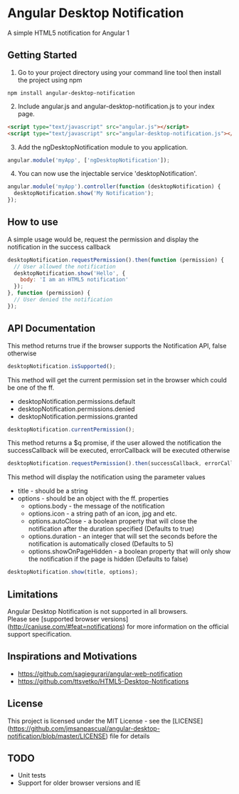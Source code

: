 # Angular Desktop Notification
A simple HTML5 notification for Angular 1

## Getting Started
1. Go to your project directory using your command line tool then install the project using npm
 
  ```shell
  npm install angular-desktop-notification
  ```
2. Include angular.js and angular-desktop-notification.js to your index page.

  ```html
  <script type="text/javascript" src="angular.js"></script>
  <script type="text/javascript" src="angular-desktop-notification.js"></script>
  ```
3. Add the ngDesktopNotification module to you application.
  
  ```javascript
  angular.module('myApp', ['ngDesktopNotification']);
  ```
4. You can now use the injectable service 'desktopNotification'.

  ```javascript
  angular.module('myApp').controller(function (desktopNotification) {
    desktopNotification.show('My Notification');
  });
  ```

## How to use
A simple usage would be, request the permission and display the notification in the success callback
```javascript
desktopNotification.requestPermission().then(function (permission) {
  // User allowed the notification
  desktopNotification.show('Hello', {
    body: 'I am an HTML5 notification'
  });
}, function (permission) {
  // User denied the notification
});
```

## API Documentation

This method returns true if the browser supports the Notification API, false otherwise
```javascript
desktopNotification.isSupported();
```

This method will get the current permission set in the browser which could be one of the ff.
- desktopNotification.permissions.default
- desktopNotification.permissions.denied
- desktopNotification.permissions.granted
```javascript
desktopNotification.currentPermission();
```

This method returns a $q promise, if the user allowed the notification the successCallback will be executed, errorCallback will be executed otherwise
```javascript
desktopNotification.requestPermission().then(successCallback, errorCallback);
```

This method will display the notification using the parameter values
- title - should be a string
- options - should be an object with the ff. properties
  - options.body - the message of the notification
  - options.icon - a string path of an icon, jpg and etc.
  - options.autoClose - a boolean property that will close the notification after the duration specified (Defaults to true)
  - options.duration - an integer that will set the seconds before the notification is automatically closed (Defaults to 5)
  - options.showOnPageHidden - a boolean property that will only show the notification if the page is hidden (Defaults to false)
```javascript
desktopNotification.show(title, options);
```

## Limitations
Angular Desktop Notification is not supported in all browsers.  
Please see [supported browser versions] (http://caniuse.com/#feat=notifications) for more information on the official support specification.

## Inspirations and Motivations 
- https://github.com/sagiegurari/angular-web-notification
- https://github.com/ttsvetko/HTML5-Desktop-Notifications

## License
This project is licensed under the MIT License - see the [LICENSE] (https://github.com/jmsanpascual/angular-desktop-notification/blob/master/LICENSE) file for details

## TODO
- Unit tests
- Support for older browser versions and IE
